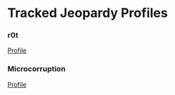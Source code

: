 # Tracked Jeopardy Profiles
### r0t
[Profile](https://ringzer0ctf.com/profile/17453/)

### Microcorruption
[Profile](https://microcorruption.com/profile/38325)
